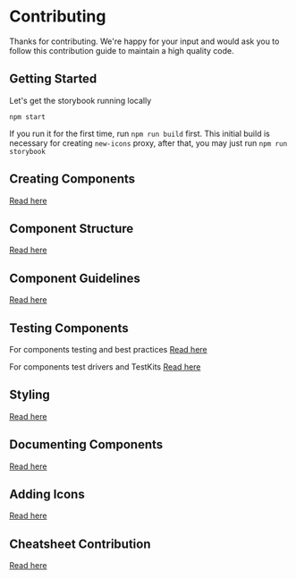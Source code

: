# Contributing

Thanks for contributing. We're happy for your input and would ask you to follow this contribution guide to maintain a high quality code.

## Getting Started

Let's get the storybook running locally
```
npm start
```
If you run it for the first time, run `npm run build` first. This initial build is necessary for creating `new-icons` proxy, after that, you may just run `npm run storybook`

## Creating Components

[Read here](./docs/contribution/CREATING_COMPONENTS.md)

## Component Structure

[Read here](./docs/contribution/COMPONENT_STRUCTURE.md)

## Component Guidelines

[Read here](./docs/contribution/COMPONENT_GUIDELINES.md)

## Testing Components

For components testing and best practices [Read here](./docs/contribution/TESTING.md)

For components test drivers and TestKits [Read here](./docs/contribution/TEST_DRIVERS_GUIDELINES.md)

## Styling

[Read here](./docs/contribution/STYLING.md)

## Documenting Components

[Read here](./docs/contribution/DOCUMENTING_COMPONENTS.md)

## Adding Icons

[Read here](./docs/contribution/ADDING_ICONS.md)

## Cheatsheet Contribution

[Read here](./docs/contribution/CHEATSHEET_GUIDLINES.md)

